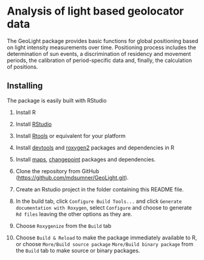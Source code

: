# Analysis of light based geolocator data

The GeoLight package provides basic functions for global positioning
based on light intensity measurements over time.  Positioning process
includes the determination of sun events, a discrimination of
residency and movement periods, the calibration of period-specific
data and, finally, the calculation of positions.

## Installing

The package is easily built with RStudio

1. Install R

2. Install [RStudio](http://www.rstudio.com)

3. Install [Rtools](http://cran.r-project.org/bin/windows/Rtools/) or equivalent for your platform

4. Install [devtools](http://cran.r-project.org/web/packages/devtools/index.html) and [roxygen2](http://cran.r-project.org/web/packages/roxygen2/index.html) packages and dependencies in R

5. Install [maps](http://cran.r-project.org/web/packages/maps/index.html), [changepoint](http://cran.r-project.org/web/packages/changepoint/index.html) packages and dependencies.

6. Clone the repository from GitHub (https://github.com/mdsumner/GeoLight.git).

7. Create an Rstudio project in the folder containing this README file.

8. In the build tab, click `Configure Build Tools...` and click
`Generate documentation with Roxygen`, select `Configure` and choose to generate `Rd files` leaving the other options as they are.

9. Choose `Roxygenize` from the `Build` tab

10. Choose `Build & Reload` to make the package immediately available to R, or choose `More/Build source package` `More/Build binary package` from the `Build` tab to make source or binary packages.